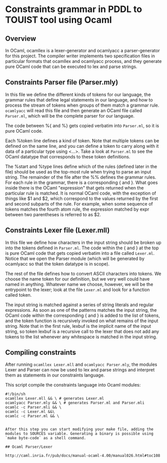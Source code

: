 # Constraints grammar in PDDL to TOUIST tool using Ocaml

## Overview 

In OCaml, ocamllex is a lexer-generator and ocamlyacc a parser-generator for this project. The compiler writer implements two specification files in particular formats that ocamllex and ocamlyacc process, and they generate pure OCaml code that can be executed to lex and parse strings. 

## Constraints Parser file (Parser.mly)

In this file we define the different kinds of tokens for our language, the grammar rules that define legal statements in our language, and how to process the stream of tokens when groups of them match a grammar rule. `ocamlyacc` will read this file and then generate an OCaml file called `Parser.ml`, which will be the complete parser for our language. 

The code between %{ and %} gets copied verbatim into `Parser.ml`, so it is pure OCaml code.

Each %token line defines a kind of token. Note that multiple tokens can be defined on the same line, and you can define a token to carry along with it data of a particular type using <...>. Take a look at `Parser.ml` to see the OCaml datatype that corresponds to these token definitions. 

The %start and %type lines define which of the rules (defined later in the file) should be used as the top-most rule when trying to parse an input string. The remainder of the file after the %% defines the grammar rules. For each rule in the grammar, there is a corresponding { and }. What goes inside there is the OCaml "expression" that gets returned when the particular rule is matched. It is normal OCaml code, with the exception of things like $1 and $2, which correspond to the values returned by the first and second subparts of the rule. For example, when some sequence of tokens matches the fourth atom rule, the expression matched by expr between two parentheses is referred to as $2. 

## Constraints Lexer file (Lexer.mll)

In this file we define how characters in the input string should be broken up into the tokens defined in `Parser.ml`. The code within the { and } at the top is pure OCaml code that gets copied verbatim into a file called `Lexer.ml`. Notice that we open the Parser module (which will be generated by ocamlyacc so that the token datatype is in scope). 

The rest of the file defines how to convert ASCII characters into tokens. We choose the name token for our definition, but we very well could have named in anything. Whatever name we choose, however, we will be the entrypoint to the lexer; look at the file `Lexer.ml` and look for a function called token. 

The input string is matched against a series of string literals and regular expressions. As soon as one of the patterns matches the input string, the OCaml code within the corresponding { and } is added to the list of tokens, and the token function is recursively invoked on what remains of the input string. Note that in the first rule, lexbuf is the implicit name of the input string, so token lexbuf is a recursive call to the lexer that does not add any tokens to the list whenever any whitespace is matched in the input string. 

## Compiling constraints

After running `ocamllex Lexer.mll` and `ocamlyacc Parser.mly`, the modules Lexer and Parser can now be used to lex and parse strings and interpret them as statements in our constraints language. 

This script compile the constraints language into Ocaml modules:

```
#!/bin/sh
ocamllex Lexer.mll && \ # generates Lexer.ml
ocamlyacc Parser.mly && \ # generates Parser.ml and Parser.mli
ocamlc -c Parser.mli && \
ocamlc -c Lexer.ml &&\
ocamlc -c Parser.ml && \


After this step you can start modifying your make file, adding the modules to SOURCES variable. Generating a binary is possible using `make byte-code` as a shell command.

## Ocaml Parser/Lexer

http://caml.inria.fr/pub/docs/manual-ocaml-4.00/manual026.html#toc108
